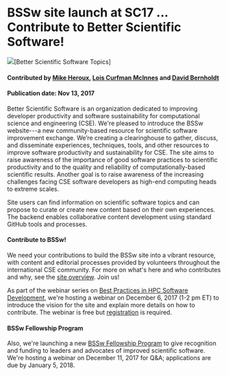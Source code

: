 # BSSw site launch at SC17 ... Contribute to Better Scientific Software!

<img src='https://github.com/betterscientificsoftware/images/raw/master/BSSwResourceTopics.png' />[Better Scientific Software Topics]

#### Contributed by [Mike Heroux](https://github.com/maherou "Mike Heroux GitHub Profile"), [Lois Curfman McInnes](https://github.com/curfman "Lois Curfman McInnes GitHub Profile") and [David Bernholdt](https://github.com/bernhold "Lois Curfman McInnes GitHub Profile")

#### Publication date: Nov 13, 2017

Better Scientific Software is an organization dedicated to improving developer productivity and software sustainability for computational science and engineering (CSE).  We're pleased to introduce the BSSw website---a new community-based resource for scientific software improvement exchange.  We’re creating a clearinghouse to gather, discuss, and disseminate experiences, techniques, tools, and other resources to improve software productivity and sustainability for CSE. The site aims to raise awareness of the importance of good software practices to scientific productivity and to the quality and reliability of computationally-based scientific results. Another goal is to raise awareness of the increasing challenges facing CSE software developers as high-end computing heads to extreme scales.

Site users can find information on scientific software topics and can propose to curate or create new content based on their own experiences. The backend enables collaborative content development using standard GitHub tools and processes.  

#### Contribute to BSSw!
We need your contributions to build the BSSw site into a vibrant resource, with content and editorial processes provided by volunteers throughout the international CSE community.  For more on what's here and who contributes and why, see the [site overview](https://bssw.io/pages/site-overview).  Join us!

As part of the webinar series on [Best Practices in HPC Software Development](https://ideas-productivity.org/events/hpc-best-practices-webinars), we're hosting a webinar on December 6, 2017 (1-2 pm ET) to introduce the vision for the site and explain more details on how to contribute.  The webinar is free but [registration](https://www.eventbrite.com/e/better-scientific-software-webinar-tickets-39613498039) is required.  

#### BSSw Fellowship Program
Also, we're launching a new [BSSw Fellowship Program](https://bssw.io/pages/bssw-fellowship-program) to give recognition and funding to leaders and advocates of improved scientific software.  We're hosting a webinar on December 11, 2017 for Q&A; applications are due by January 5, 2018.  

<!---
Publish: Yes
Categories: collaboration
Topics: discussion forums, Q&A sites
Tags: bssw-blog-article
Level: 2
Prerequisites: default
Aggregate: none
--->
